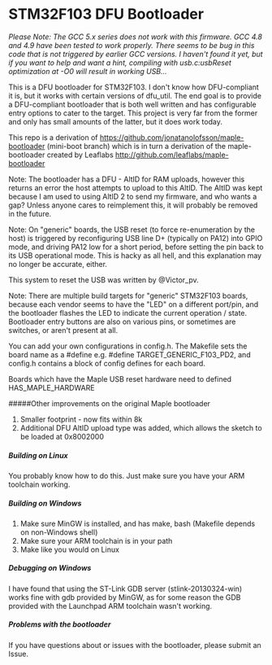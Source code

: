 # STM32F103 DFU Bootloader

*Please Note: The GCC 5.x series does not work with this firmware. GCC 4.8 and 4.9 have been tested to work properly. There seems to be bug in this code that is not triggered by earlier GCC versions. I haven't found it yet, but if you want to help and want a hint, compiling with usb.c:usbReset optimization at -O0 will result in working USB...*


This is a DFU bootloader for STM32F103. I don't know how DFU-compliant it is, but it works with certain versions of dfu_util. The end goal is to provide a DFU-compliant bootloader that is both well written and has configurable entry options to cater to the target. This project is very far from the former and only has small amounts of the latter, but it does work today.

This repo is a derivation of https://github.com/jonatanolofsson/maple-bootloader (mini-boot branch) which is in turn a derivation of the maple-bootloader created by Leaflabs http://github.com/leaflabs/maple-bootloader


Note: The bootloader has a DFU - AltID for RAM uploads, however this returns an error the host attempts to upload to this AltID. The AltID was kept because I am used to using AltID 2 to send my firmware, and who wants a gap? Unless anyone cares to reimplement this, it will probably be removed in the future.


Note: On "generic" boards, the USB reset (to force re-enumeration by the host) is triggered by reconfiguring USB line D+ (typically on PA12) into GPIO mode, and driving PA12 low for a short period, before setting the pin back to its USB operational mode. This is hacky as all hell, and this explanation may no longer be accurate, either.

This system to reset the USB was written by @Victor_pv.

Note: There are multiple build targets for "generic" STM32F103 boards, because each vendor seems to have the "LED" on a different port/pin, and the bootloader flashes the LED to indicate the current operation / state. Bootloader entry buttons are also on various pins, or sometimes are switches, or aren't present at all.

You can add your own configurations in config.h. The Makefile sets the board name as a #define e.g. #define TARGET_GENERIC_F103_PD2, and config.h contains a block of config defines for each board.

Boards which have the Maple USB reset hardware need to defined HAS_MAPLE_HARDWARE


#####Other improvements on the original Maple bootloader

1. Smaller footprint - now fits within 8k
2. Additional DFU AltID upload type was added, which allows the sketch to be loaded at 0x8002000


##### Building on Linux

You probably know how to do this. Just make sure you have your ARM toolchain working.


##### Building on Windows

1. Make sure MinGW is installed, and has make, bash (Makefile depends on non-Windows shell)
2. Make sure your ARM toolchain is in your path
3. Make like you would on Linux

##### Debugging on Windows

I have found that using the ST-Link GDB server (stlink-20130324-win) works fine with gdb provided by MinGW, as for some reason the GDB provided with the Launchpad ARM toolchain wasn't working.

##### Problems with the bootloader

If you have questions about or issues with the bootloader, please submit an Issue.
